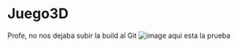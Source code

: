 # Juego3D

Profe, no nos dejaba subir la build al Git
![image](https://user-images.githubusercontent.com/73183443/116168534-eba27d80-a702-11eb-868d-84b936d74c5f.png)
aqui esta la prueba
